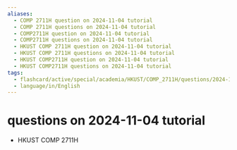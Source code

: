 ```yaml
---
aliases:
  - COMP 2711H question on 2024-11-04 tutorial
  - COMP 2711H questions on 2024-11-04 tutorial
  - COMP2711H question on 2024-11-04 tutorial
  - COMP2711H questions on 2024-11-04 tutorial
  - HKUST COMP 2711H question on 2024-11-04 tutorial
  - HKUST COMP 2711H questions on 2024-11-04 tutorial
  - HKUST COMP2711H question on 2024-11-04 tutorial
  - HKUST COMP2711H questions on 2024-11-04 tutorial
tags:
  - flashcard/active/special/academia/HKUST/COMP_2711H/questions/2024-11-04/tutorial
  - language/in/English
---
```


# questions on 2024-11-04 tutorial

- HKUST COMP 2711H
